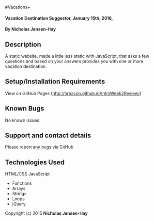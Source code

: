 #Vacations+

#### Vacation Destination Suggestor, January 15th, 2016_

#### By Nicholas Jensen-Hay

## Description

A static website, made a little less static with JavaScript, that asks a few questions and based on your answers provides you with one or more vacation destination.

## Setup/Installation Requirements

View on GitHub Pages (http://hreacon.github.io/IntroWeek2Review/)

## Known Bugs

No known issues

## Support and contact details

Please report any bugs via GitHub

## Technologies Used

HTML/CSS
JavaScript
* Functions
* Arrays
* Strings
* Loops
* jQuery

Copyright (c) 2015 **Nicholas Jensen-Hay**
